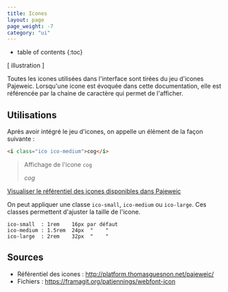 ```yaml
---
title: Icones
layout: page
page_weight: -7
category: "ui"
---
```

* table of contents
{:toc}

[ illustration ]

Toutes les icones utilisées dans l'interface sont tirées du jeu d'icones Pajeweic. Lorsqu'une icone est évoquée dans cette documentation, elle est référencée par la chaine de caractère qui permet de l'afficher.

## Utilisations ##

Après avoir intégré le jeu d'icones, on appelle un élément de la façon suivante :

``` html
<i class="ico ico-medium">cog</i>
```

> Affichage de l'icone `cog`
> 
> <i class="ico ico-medium">cog</i>

[Visualiser le référentiel des icones disponibles dans Pajeweic](http://platform.thomasguesnon.net/pajeweic/)

On peut appliquer une classe `ico-small`, `ico-medium` ou `ico-large`. Ces classes permettent d'ajuster la taille de l'icone.

``` text
ico-small  : 1rem    16px par défaut
ico-medium : 1.5rem  24px  "    "
ico-large  : 2rem    32px  "    "
```

## Sources ##
- Référentiel des icones : <http://platform.thomasguesnon.net/pajeweic/>
- Fichiers : <https://framagit.org/patjennings/webfont-icon>

